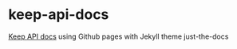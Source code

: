 # keep-api-docs

[Keep API docs](https://opensource.hcltechsw.com/domino-keep-docs/) using Github pages with Jekyll theme just-the-docs
